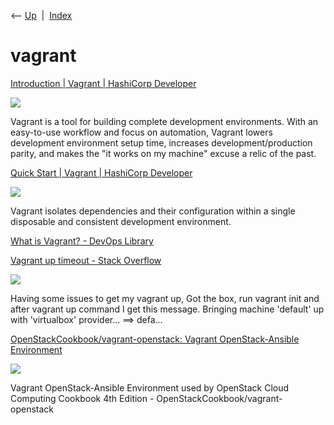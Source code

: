 <div class="nav">

⟵ [Up](index.html)  \|  [Index](index.html)

</div>

# vagrant

<div class="cards">

<div class="card">

<div class="card-title">

[Introduction \| Vagrant \| HashiCorp
Developer](https://www.vagrantup.com/intro/index.html)

</div>

<div class="card-image">

[![](https://developer.hashicorp.com/og-image/vagrant.jpg)](https://www.vagrantup.com/intro/index.html)

</div>

Vagrant is a tool for building complete development environments. With
an easy-to-use workflow and focus on automation, Vagrant lowers
development environment setup time, increases development/production
parity, and makes the "it works on my machine" excuse a relic of the
past.

</div>

<div class="card">

<div class="card-title">

[Quick Start \| Vagrant \| HashiCorp
Developer](https://learn.hashicorp.com/collections/vagrant/getting-started)

</div>

<div class="card-image">

[![](https://developer.hashicorp.com/og-image/vagrant.jpg)](https://learn.hashicorp.com/collections/vagrant/getting-started)

</div>

Vagrant isolates dependencies and their configuration within a single
disposable and consistent development environment.

</div>

<div class="card">

<div class="card-title">

[What is Vagrant? - DevOps
Library](https://devopslibrary.com/lessons/what-is-vagrant)

</div>

</div>

<div class="card">

<div class="card-title">

[Vagrant up timeout - Stack
Overflow](https://stackoverflow.com/questions/23690124/vagrant-up-timeout)

</div>

<div class="card-image">

[![](https://cdn.sstatic.net/Sites/stackoverflow/Img/apple-touch-icon.png?v=c78bd457575a)](https://stackoverflow.com/questions/23690124/vagrant-up-timeout)

</div>

Having some issues to get my vagrant up, Got the box, run vagrant init
and after vagrant up command I get this message. Bringing machine
'default' up with 'virtualbox' provider... ==\> defa...

</div>

<div class="card">

<div class="card-title">

[OpenStackCookbook/vagrant-openstack: Vagrant OpenStack-Ansible
Environment](https://github.com/openstackcookbook/vagrant-openstack)

</div>

<div class="card-image">

[![](https://opengraph.githubassets.com/80cdbb7304d27a8eb7a15355a5e386b9d96679b64fac9a33a115fe22ae5c400e/OpenStackCookbook/vagrant-openstack)](https://github.com/openstackcookbook/vagrant-openstack)

</div>

Vagrant OpenStack-Ansible Environment used by OpenStack Cloud Computing
Cookbook 4th Edition - OpenStackCookbook/vagrant-openstack

</div>

</div>
